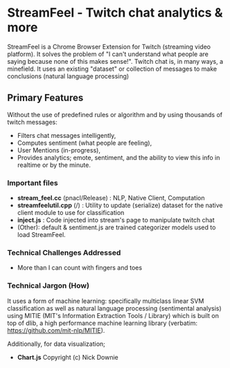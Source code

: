 # StreamFeel - Twitch chat analytics &amp; more

StreamFeel is a Chrome Browser Extension for Twitch (streaming video platform).
It solves the problem of "I can't understand what people are saying because none of this makes sense!". Twitch chat is, in many ways, a minefield.
It uses an existing "dataset" or collection of messages to make conclusions (natural language processing)

## Primary Features
Without the use of predefined rules or algorithm and by using thousands of twitch messages:
* Filters chat messages intelligently,
* Computes sentiment (what people are feeling),
* User Mentions (in-progress),
* Provides analytics; emote, sentiment, and the ability to view this info in realtime or by the minute.

### Important files
* **stream_feel.cc** (pnacl/Release)
: NLP, Native Client, Computation
* **streamfeelutil.cpp** (/) 
: Utility to update (serialize) dataset for
the native client module to use for classification
* **inject.js** 
: Code injected into stream's page to manipulate twitch chat
* (Other): default & sentiment.js are trained categorizer models used to load StreamFeel.

### Technical Challenges Addressed
* More than I can count with fingers and toes

### Technical Jargon (How)

It uses a form of machine learning: specifically multiclass linear SVM classification as well as natural language processing (sentimental analysis) using MITIE (MIT's Information Extraction Tools / Library) which is built on top of dlib, a high performance machine learning library (verbatim: https://github.com/mit-nlp/MITIE). 

Additionally, for data visualization;
* **Chart.js** Copyright (c) Nick Downie




